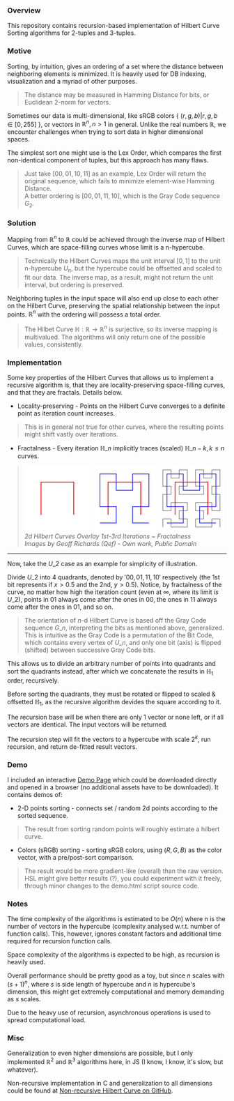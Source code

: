 ### Overview

This repository contains recursion-based implementation of Hilbert Curve Sorting algorithms for 2-tuples and 3-tuples.

### Motive

Sorting, by intuition, gives an ordering of a set where the distance between neighboring elements is minimized.
It is heavily used for DB indexing, visualization and a myriad of other purposes.

> The distance may be measured in Hamming Distance for bits, or Euclidean 2-norm for vectors.

Sometimes our data is multi-dimensional,
like sRGB colors { $(r, g, b)|r, g, b \in [0, 255]$ },
or vectors in $\mathbb{R}^n, n \gt 1$ in general.
Unlike the real numbers $\mathbb{R}$,
we encounter challenges when trying to sort data in higher dimensional spaces.

The simplest sort one might use is the Lex Order, which compares the first non-identical component of tuples, but this approach has many flaws.

> Just take $[00, 01, 10, 11]$ as an example, Lex Order will return the original sequence, which fails to minimize element-wise Hamming Distance.  
> A better ordering is $[00, 01, 11, 10]$, which is the Gray Code sequence $G_2$.

### Solution
Mapping from $\mathbb{R}^n$ to $\mathbb{R}$
could be achieved through the inverse map of Hilbert Curves,
which are space-filling curves whose limit is a n-hypercube.

> Technically the Hilbert Curves maps the unit interval $[0, 1]$ to the unit n-hypercube $U_n$, but the hypercube could be offsetted and scaled to fit our data.
> The inverse map, as a result, might not return the unit interval, but ordering is preserved.

Neighboring tuples in the input space will also end up close to each other on the Hilbert Curve,
preserving the spatial relationship between the input points.
$\mathbb{R}^n$ with the ordering will possess a total order.

> The Hilbet Curve $\mathbb{H}: \mathbb{R} \rightarrow \mathbb{R}^n$ is surjective, so its inverse mapping is multivalued.
> The algorithms will only return one of the possible values, consistently.

### Implementation

Some key properties of the Hilbert Curves that allows us to implement a recursive algorithm is, that they are locality-preserving space-filling curves, and that they are fractals. Details below.

- Locality-preserving - Points on the Hilbert Curve converges to a definite point as iteration count increases.
> This is in general not true for other curves, where the resulting points might shift vastly over iterations.

- Fractalness - Every iteration $\mathbb{H}\_n$ implicitly traces (scaled) $\mathbb{H}\_{n-k}, k \le n$ curves.

>![$\mathbb{H}_1$ Overlay](assets/images/H1_overlay.jpg)
> ![$\mathbb{H}_2$ Overlay](assets/images/H2_overlay.jpg)
> ![$\mathbb{H}_3$ Overlay](assets/images/H3_overlay.jpg)  
> _2d Hilbert Curves Overlay 1st-3rd Iterations ~ Fractalness_  
> _Images by Geoff Richards (Qef) - Own work, Public Domain_

___

Now, take the $U\_2$ case as an example for simplicity of illustration.

Divide $U\_2$ into 4 quadrants, denoted by $'00, 01, 11, 10'$ respectively (the 1st bit represents if $x \gt 0.5$ and the 2nd, $y \gt 0.5$).
Notice, by fractalness of the curve, no matter how high the iteration count (even at $\infty$, where its limit _is_ $U\_2$),
points in $01$ always come after the ones in $00$, the ones in $11$ always come after the ones in $01$, and so on.

> The orientation of $n$-d Hilbert Curve is based off the Gray Code sequence $G\_n$, interpreting the bits as mentioned above, generalized.  
> This is intuitive as the Gray Code is a permutation of the Bit Code, which contains every vertex of $U\_n$, and only one bit (axis) is flipped (shifted) between successive Gray Code bits.

This allows us to divide an arbitrary number of points into quadrants and sort the quadrants instead, after which we concatenate the results in $\mathbb{H}_1$ order, recursively.

Before sorting the quadrants, they must be rotated or flipped to scaled & offsetted $\mathbb{H}_1$, as the recursive algorithm devides the square according to it.

The recursion base will be when there are only 1 vector or none left, or if all vectors are identical. The input vectors will be returned.

The recursion step will fit the vectors to a hypercube with scale $2^k$, run recursion, and return de-fitted result vectors.

### Demo
I included an interactive [Demo Page](assets/demo.html) which could be downloaded directly and opened in a browser (no additional assets have to be downloaded). It contains demos of:

- 2-D points sorting - connects set / random 2d points according to the sorted sequence.
> The result from sorting random points will roughly estimate a hilbert curve.

- Colors (sRGB) sorting - sorting sRGB colors, using $(R, G, B)$ as the color vector, with a pre/post-sort comparison.
> The result would be more gradient-like (overall) than the raw version.  
> HSL might give better results (?), you could experiment with it freely, through minor changes to the demo.html script source code.

### Notes

The time complexity of the algorithms is estimated to be $O(n)$ where n is the number of vectors in the hypercube (complexity analysed w.r.t. number of function calls). This, however, ignores constant factors and additional time required for recursion function calls.

Space complexity of the algorithms is expected to be high, as recursion is heavily used.

Overall performance should be pretty good as a toy, but since $n$ scales with $(s + 1)^n$, where $s$ is side length of hypercube and $n$ is hypercube's dimension, this might get extremely computational and memory demanding as $s$ scales.

Due to the heavy use of recursion, asynchronous operations is used to spread computational load.

### Misc

Generalization to even higher dimensions are possible, but I only implemented $\mathbb{R}^2$ and $\mathbb{R}^3$ algorithms here, in JS (I know, I know, it's slow, but whatever).

Non-recursive implementation in C and generalization to all dimensions could be found at [Non-recursive Hilbert Curve on GitHub](https://github.com/adishavit/hilbert/tree/master).
